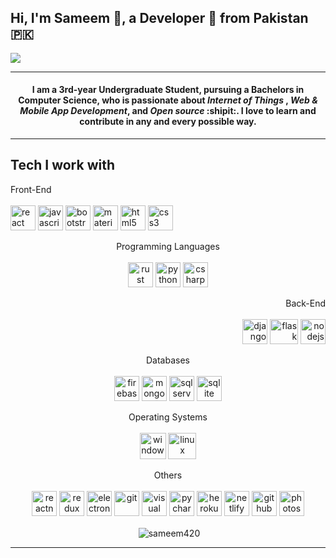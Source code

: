 ## Hi, I'm Sameem 👋, a Developer :rocket: from Pakistan :pakistan:


![](https://www.reactiongifs.com/r/ktpng.gif)

- - - -

#### <p align="center"> I am a 3rd-year Undergraduate Student, pursuing a Bachelors in Computer Science, who is passionate about *Internet of Things* , *Web & Mobile App Development*, and *Open source* :shipit:. I love to learn and contribute in any and every possible way.
</p>


- - - -

## Tech I work with

<p align="left">
  <span>Front-End</span><br><br>
<img src="https://cdn.worldvectorlogo.com/logos/react-1.svg" alt="react" width="40" height="40"/>
<img src="https://img.pngio.com/javascript-programming-language-flat-transparent-png-svg-vector-javascript-png-512_512.png" alt="javascript" width="40" height="40"/>
<img src="https://avatars1.githubusercontent.com/u/2918581?s=200&v=4" alt="bootstrap" width="40" height="40"/>
<img src="https://colinstodd.com/images/posts/matcss-min.png" alt="materializeCSS" width="40" height="40"/> 
<img src="https://www.w3.org/html/logo/downloads/HTML5_1Color_Black.svg" alt="html5" width="40" height="40"/>
<img src="https://www.flaticon.com/svg/vstatic/svg/888/888847.svg?token=exp=1610451842~hmac=62ee06fb42ee194d64f422b645e254b8" alt="css3" width="40" height="40"/>
</p>

<p align="center"> 
  <span>Programming Languages</span><br><br>
<img src="https://cdn.iconscout.com/icon/free/png-256/rust-458183.png" alt="rust" width="40" height="40"/>
<img src="https://www.flaticon.com/svg/vstatic/svg/1822/1822899.svg?token=exp=1610451927~hmac=270bfdfe912325845f463214df11fb34" alt="python" width="40" height="40"/>
<img src="https://cdn.iconscout.com/icon/free/png-256/c-sharp-2-569585.png" alt="csharp" width="40" height="40"/> 
</p>

<p align="right">
  <span>Back-End</span><br><br>
  <img src="https://cdn.iconscout.com/icon/free/png-512/django-12-1175186.png" alt="django" width="40" height="40"/>
  <img src="https://flask.palletsprojects.com/en/1.1.x/_images/flask-logo.png" alt="flask" width="45" height="40"/>
  <img src="https://img.icons8.com/color/452/nodejs.png" alt="nodejs" width="40" height="40"/>
</p>

<p align="center">
  <span>Databases</span><br><br>
  <img src="https://www.vectorlogo.zone/logos/firebase/firebase-icon.svg" alt="firebase" width="40" height="40"/>
  <img src="https://img.icons8.com/color/452/mongodb.png" alt="mongodb" width="40" height="40"/>
  <img src="https://img.icons8.com/color/452/microsoft-sql-server.png" alt="sql server" width="40" height="40"/>
  <img src="https://upload.wikimedia.org/wikipedia/commons/thumb/9/97/Sqlite-square-icon.svg/1200px-Sqlite-square-icon.svg.png" alt="sqlite" width="40" height="40"/>
</p>

<p align="center">
  <span>Operating Systems</span><br><br>
  <img src="https://icons-for-free.com/iconfiles/png/512/logo+microsoft+microsoft+logo+technology+windows+icon-1320167831167856453.png" alt="windows" width="42" height="42"/>
  <img src="https://www.vhv.rs/dpng/d/47-474644_linux-ubuntu-logo-png-transparent-png.png" alt="linux" width="45" height="42"/>
</p>

<p align="center">
  <span>Others</span><br><br>
  <img src="https://railsware.com/blog/wp-content/uploads/2018/08/React-Native-vs-Native-Development_Icon-1-180x180.png" alt="reactnative" width="40" height="40"/> 
  <img src="https://cdn.worldvectorlogo.com/logos/redux.svg" alt="redux" width="40" height="40"/>
  <img src="https://upload.wikimedia.org/wikipedia/commons/thumb/9/91/Electron_Software_Framework_Logo.svg/256px-Electron_Software_Framework_Logo.svg.png" alt="electron"           width="40" height="40"/>    
  <img src="https://www.vectorlogo.zone/logos/git-scm/git-scm-icon.svg" alt="git" width="40" height="40"/>
  <img src="https://upload.wikimedia.org/wikipedia/commons/thumb/5/59/Visual_Studio_Icon_2019.svg/1200px-Visual_Studio_Icon_2019.svg.png" alt="visual studio" width="40" height="40"/>
  <img src="https://upload.wikimedia.org/wikipedia/commons/thumb/a/a1/PyCharm_Logo.svg/1024px-PyCharm_Logo.svg.png" alt="pycharm" width="40" height="40"/>
  <img src="https://cdn.iconscout.com/icon/free/png-256/heroku-11-1175214.png" alt="heroku" width="40" height="40"/>
  <img src="https://www.netlify.com/img/press/logos/logomark.png" alt="netlify" width="40" height="40"/>
  <img src="https://image.flaticon.com/icons/png/512/25/25231.png" alt="github" width="40" height="40"/>
  <img src="https://logodownload.org/wp-content/uploads/2019/10/photoshop-logo-2.png" alt="photoshop" width="40" height="40"/>
  
  
</p>

<p align="center">&nbsp;<img align="center" src="https://github-readme-stats.vercel.app/api?username=sameem420&show_icons=true" alt="sameem420" /></p>


- - - -

